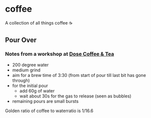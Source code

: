 # coffee

A collection of all things coffee ☕️

## Pour Over

### Notes from a workshop at [Dose Coffee & Tea](http://www.dosecoffeeandtea.com)

* 200 degree water
* medium grind
* aim for a brew time of 3:30 (from start of pour till last bit has gone through)
* for the initial pour
  * add 60g of water
  * wait about 30s for the gas to release (seen as bubbles)
* remaining pours are small bursts

Golden ratio of coffee to waterratio is 1/16.6
